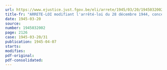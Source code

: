 ```yaml
---
url: https://www.ejustice.just.fgov.be/eli/arrete/1945/03/20/1945032002/justel
title-fr: "ARRETE-LOI modifiant l'arrêté-loi du 28 décembre 1944, concernant la sécurité sociale des travailleurs"
date: 1945-03-20
source:
number: 1945032002
page: 2126
case: 1945-03-20/31
publication: 1945-04-07
starts:
modifies:
pdf-original:
pdf-consolidated:
---
```



